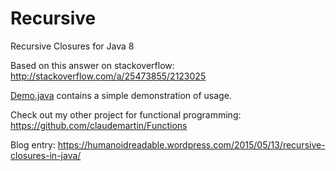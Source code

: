 # Recursive
Recursive Closures for Java 8

Based on this answer on stackoverflow: http://stackoverflow.com/a/25473855/2123025

<a href="https://github.com/claudemartin/Recursive/blob/master/Recursive/src/ch/claude_martin/recursive/Demo.java">Demo.java</a> contains a simple demonstration of usage.

Check out my other project for functional programming: https://github.com/claudemartin/Functions

Blog entry:
https://humanoidreadable.wordpress.com/2015/05/13/recursive-closures-in-java/
